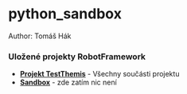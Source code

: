# python_sandbox
Author: Tomáš Hák

### Uložené projekty RobotFramework ###

* **[Projekt TestThemis](TestThemis/)** - Všechny součásti projektu
* **[Sandbox](sandbox/)** - zde zatím nic není
